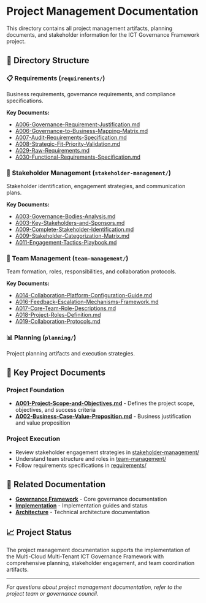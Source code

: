 # Project Management Documentation

This directory contains all project management artifacts, planning documents, and stakeholder information for the ICT Governance Framework project.

## 📁 Directory Structure

### 📋 Requirements (`requirements/`)
Business requirements, governance requirements, and compliance specifications.

**Key Documents:**
- [A006-Governance-Requirement-Justification.md](requirements/A006-Governance-Requirement-Justification.md)
- [A006-Governance-to-Business-Mapping-Matrix.md](requirements/A006-Governance-to-Business-Mapping-Matrix.md)
- [A007-Audit-Requirements-Specification.md](requirements/A007-Audit-Requirements-Specification.md)
- [A008-Strategic-Fit-Priority-Validation.md](requirements/A008-Strategic-Fit-Priority-Validation.md)
- [A029-Raw-Requirements.md](requirements/A029-Raw-Requirements.md)
- [A030-Functional-Requirements-Specification.md](requirements/A030-Functional-Requirements-Specification.md)

### 👥 Stakeholder Management (`stakeholder-management/`)
Stakeholder identification, engagement strategies, and communication plans.

**Key Documents:**
- [A003-Governance-Bodies-Analysis.md](stakeholder-management/A003-Governance-Bodies-Analysis.md)
- [A003-Key-Stakeholders-and-Sponsors.md](stakeholder-management/A003-Key-Stakeholders-and-Sponsors.md)
- [A009-Complete-Stakeholder-Identification.md](stakeholder-management/A009-Complete-Stakeholder-Identification.md)
- [A009-Stakeholder-Categorization-Matrix.md](stakeholder-management/A009-Stakeholder-Categorization-Matrix.md)
- [A011-Engagement-Tactics-Playbook.md](stakeholder-management/A011-Engagement-Tactics-Playbook.md)

### 🤝 Team Management (`team-management/`)
Team formation, roles, responsibilities, and collaboration protocols.

**Key Documents:**
- [A014-Collaboration-Platform-Configuration-Guide.md](team-management/A014-Collaboration-Platform-Configuration-Guide.md)
- [A016-Feedback-Escalation-Mechanisms-Framework.md](team-management/A016-Feedback-Escalation-Mechanisms-Framework.md)
- [A017-Core-Team-Role-Descriptions.md](team-management/A017-Core-Team-Role-Descriptions.md)
- [A018-Project-Roles-Definition.md](team-management/A018-Project-Roles-Definition.md)
- [A019-Collaboration-Protocols.md](team-management/A019-Collaboration-Protocols.md)

### 📊 Planning (`planning/`)
Project planning artifacts and execution strategies.

## 🎯 Key Project Documents

### Project Foundation
- **[A001-Project-Scope-and-Objectives.md](A001-Project-Scope-and-Objectives.md)** - Defines the project scope, objectives, and success criteria
- **[A002-Business-Case-Value-Proposition.md](A002-Business-Case-Value-Proposition.md)** - Business justification and value proposition

### Project Execution
- Review stakeholder engagement strategies in [stakeholder-management/](stakeholder-management/)
- Understand team structure and roles in [team-management/](team-management/)
- Follow requirements specifications in [requirements/](requirements/)

## 🔗 Related Documentation

- **[Governance Framework](../governance-framework/)** - Core governance documentation
- **[Implementation](../implementation/)** - Implementation guides and status
- **[Architecture](../architecture/)** - Technical architecture documentation

## 📈 Project Status

The project management documentation supports the implementation of the Multi-Cloud Multi-Tenant ICT Governance Framework with comprehensive planning, stakeholder engagement, and team coordination artifacts.

---

*For questions about project management documentation, refer to the project team or governance council.*